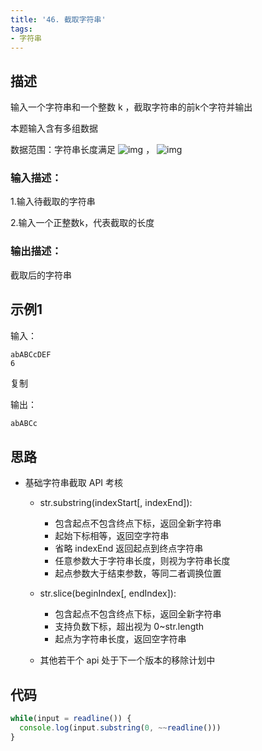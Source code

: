 ```yaml
---
title: '46. 截取字符串'
tags:
- 字符串
---
```


## 描述

输入一个字符串和一个整数 k ，截取字符串的前k个字符并输出

本题输入含有多组数据

数据范围：字符串长度满足 ![img](https://www.nowcoder.com/equation?tex=1%20%5Cle%20n%20%5Cle%20100%20%20%5C) ， ![img](https://www.nowcoder.com/equation?tex=1%20%5Cle%20k%20%5Cle%20n%20%5C)

### 输入描述：

1.输入待截取的字符串

2.输入一个正整数k，代表截取的长度

### 输出描述：

截取后的字符串

## 示例1

输入：

```
abABCcDEF
6
```

复制

输出：

```bash
abABCc
```

## 思路

- 基础字符串截取 API 考核
  - str.substring(indexStart[, indexEnd]):
    - 包含起点不包含终点下标，返回全新字符串
    - 起始下标相等，返回空字符串
    - 省略 indexEnd 返回起点到终点字符串
    - 任意参数大于字符串长度，则视为字符串长度
    - 起点参数大于结束参数，等同二者调换位置

  - str.slice(beginIndex[, endIndex]):
    - 包含起点不包含终点下标，返回全新字符串
    - 支持负数下标，超出视为 0~str.length
    - 起点为字符串长度，返回空字符串

  - 其他若干个 api 处于下一个版本的移除计划中


## 代码
```js
while(input = readline()) {
  console.log(input.substring(0, ~~readline()))
}
```

